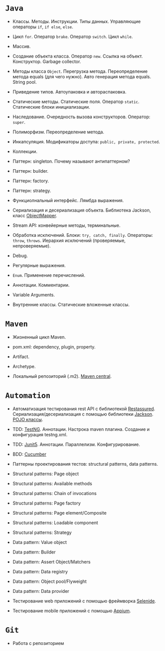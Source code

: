 # **`Java`**

* Классы. Методы. Инструкции. Типы данных. Управляющие операторы `if`, `if else`, `else`. 

* Цикл `for`. Оператор `brake`. Оператор `switch`. Цикл `while`.

* Массив.

* Создание объекта класса. Оператор `new`. Ссылка на объект. Конструктор. Garbage collector.

* Методы класса `Object`. Перегрузка метода. Переопределение метода equals (для чего нужно). Авто генерация метода equals. String pool.

* Приведение типов. Автоупаковка и автораспаковка.

* Статические методы. Статические поля. Оператор `static`. Статические блоки инициализации.

* Наследование. Очередность вызова конструкторов. Оператор: `super`.

* Полиморфизм. Переопределение метода.

* Инкапсуляция. Модификаторы доступа: `public, private, protected`.

* Коллекции.

* Паттерн: singleton. Почему называют антипаттерном?

* Паттерн: builder.

* Паттерн: factory.

* Паттерн: strategy.

* Функциолнальный интерфейс. Лямбда выражения.

* Сериализация и десериализация объекта. Библиотека Jackson, класс [ObjectMapper](https://mvnrepository.com/artifact/com.fasterxml.jackson.core/jackson-databind).

* Stream API: конвейерные методы, терминальные.

* Обработка исключений. Блоки: `try, catch, finally`. Операторы: `throw`, `throws`. Иерархия исключений (проверяемые, непроверяемые).

* Debug.

* Регулярные выражения.

* `Enum`. Применение перечислений.

* Аннотации. Комментарии.

* Variable Arguments.

* Внутренние классы. Статические вложенные классы.

# **`Maven`**

* Жизненный цикл Maven.

* pom.xml: dependency, plugin, property.

* Artifact.

* Archetype.

* Локальный репозиторий (.m2). [Maven central](https://mvnrepository.com/).

# **`Automation`**

* Автоматизация тестирования rest API с библиотекой [Restassured](https://rest-assured.io/). Сериализация/десериализация с помощью библиотеки [Jackson](https://mvnrepository.com/search?q=com.fasterxml.jackson.core). 
[POJO классы](https://json2csharp.com/json-to-pojo).

* TDD: [TestNG](https://testng.org/doc/). Аннотации. Настрока maven плагина. Создание и конфигурация testng.xml.

* TDD: [Junit5](https://junit.org/junit5/docs/current/user-guide/). Аннотации. Параллелизм. Конфигурирование.

* BDD: [Cucumber](https://cucumber.io/docs/installation/java/)

* Паттерны проектирования тестов: structural patterns, data patterns.

* Structural patterns: Page object

* Structural patterns: Available methods

* Structural patterns: Chain of invocations

* Structural patterns: Page factory

* Structural patterns: Page element/Composite

* Structural patterns: Loadable component

* Structural patterns: Strategy

* Data pattern: Value object

* Data pattern: Builder

* Data pattern: Assert Object/Matchers

* Data pattern: Data registry

* Data pattern: Object pool/Flyweight

* Data pattern: Data provider

* Тестирование web приложений с помощью фреймворка [Selenide](https://ru.selenide.org/).

* Тестирование mobile приложений с помощью [Appium](https://appium.io/).

# **`Git`**

* Работа с репозиторием